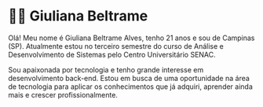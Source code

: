 # 👩‍💻 Giuliana Beltrame 
 
Olá! Meu nome é Giuliana Beltrame Alves, tenho 21 anos e sou de Campinas (SP).
Atualmente estou no terceiro semestre do curso de Análise e Desenvolvimento de Sistemas pelo Centro Universitário SENAC.

Sou apaixonada por tecnologia e tenho grande interesse em desenvolvimento back-end. Estou em busca de uma oportunidade na área de tecnologia para aplicar os conhecimentos que já adquiri, aprender ainda mais e crescer profissionalmente.



